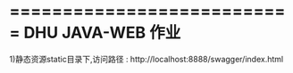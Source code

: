 ===========================
DHU JAVA-WEB 作业
===========================
1)静态资源static目录下,访问路径 : http://localhost:8888/swagger/index.html
